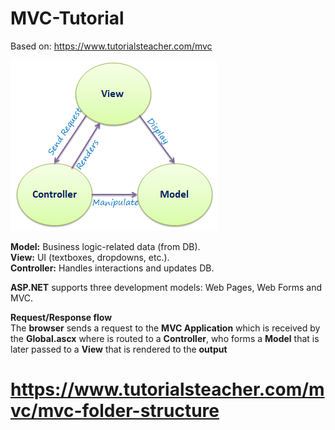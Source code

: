 # MVC-Tutorial

Based on: https://www.tutorialsteacher.com/mvc

[![MVC pattern](imgs/model_view_controller.jpg)](#)  <!-- Image without link to  file-->

**Model:** Business logic-related data (from DB).  
**View:** UI (textboxes, dropdowns, etc.).  
**Controller:** Handles interactions and updates DB.  

**ASP.NET** supports three development models: Web Pages, Web Forms and MVC.

**Request/Response flow**  
The **browser** sends a request to the **MVC Application** which is received by the **Global.ascx** where is routed to a **Controller**, who forms a **Model** that is later passed to a **View** that is rendered to the **output**

# https://www.tutorialsteacher.com/mvc/mvc-folder-structure
